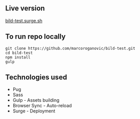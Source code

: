 ## Live version
[bild-test.surge.sh](http://bild-test.surge.sh)

## To run repo locally
```
git clone https://github.com/marcoroganovic/bild-test.git
cd bild-test
npm install
gulp
```

## Technologies used
- Pug
- Sass
- Gulp - Assets building
- Browser Sync - Auto-reload
- Surge - Deployment
